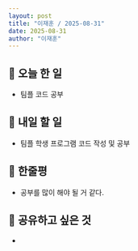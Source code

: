 ```yaml
---
layout: post
title: "이재훈 / 2025-08-31"
date: 2025-08-31
author: "이재훈"
---
```


## 📝 오늘 한 일

- 팀플 코드 공부


## 🎯 내일 할 일

- 팀플 학생 프로그램 코드 작성 및 공부


## 💭 한줄평

- 공부를 많이 해야 될 거 같다.

## 🔗 공유하고 싶은 것

- 